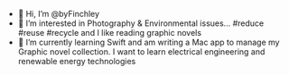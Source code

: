 - 👋 Hi, I’m @byFinchley
- 👀 I’m interested in Photography & Environmental issues... #reduce #reuse #recycle and I like reading graphic novels
- 🌱 I’m currently learning Swift and am writing a Mac app to manage my Graphic novel collection. I want to learn electrical engineering and renewable energy technologies

<!---
byFinchley/byFinchley is a ✨ special ✨ repository because its `README.md` (this file) appears on your GitHub profile.
You can click the Preview link to take a look at your changes.
--->
